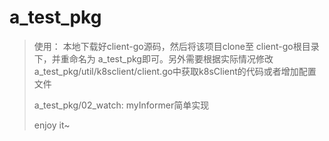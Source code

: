 # a_test_pkg

> 使用： 本地下载好client-go源码，然后将该项目clone至 client-go根目录下，并重命名为 a_test_pkg即可。另外需要根据实际情况修改 a_test_pkg/util/k8sclient/client.go中获取k8sClient的代码或者增加配置文件
> 
> a_test_pkg/02_watch: myInformer简单实现
> 
> enjoy it~